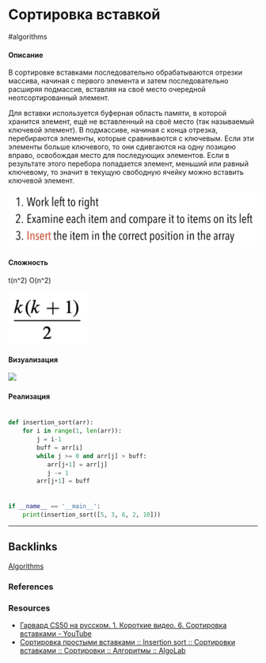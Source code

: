 # Сортировка вставкой
#algorithms 

#### Описание
В сортировке вставками последовательно обрабатываются отрезки массива, начиная с первого элемента и затем последовательно расширяя подмассив, вставляя на своё место очередной неотсортированный элемент.

Для вставки используется буферная область памяти, в которой хранится элемент, ещё не вставленный на своё место (так называемый ключевой элемент). В подмассиве, начиная с конца отрезка, перебираются элементы, которые сравниваются с ключевым. Если эти элементы больше ключевого, то они сдивгаются на одну позицию вправо, освобождая место для последующих элементов. Если в результате этого перебора попадается элемент, меньший или равный ключевому, то значит в текущую свободную ячейку можно вставить ключевой элемент.

![](Static/Pasted%20image%2020220708143427.png)

#### Сложность
t(n^2)
O(n^2)

![](Static/Pasted%20image%2020220708143440.png)


#### Визуализация

![](https://habrastorage.org/webt/x4/nz/uu/x4nzuuiuosxzaj2y88ewj-vu9zo.gif)

#### Реализация

```python

def insertion_sort(arr):  
    for i in range(1, len(arr)):  
        j = i-1   
        buff = arr[i]  
        while j >= 0 and arr[j] > buff:  
           arr[j+1] = arr[j]  
           j -= 1  
        arr[j+1] = buff


if __name__ == '__main__': 
	print(insertion_sort([5, 3, 6, 2, 10]))
```

---
## Backlinks
[Algorithms](../Algorithms.md)

### References

### Resources
- [Гарвард CS50 на русском. 1. Короткие видео. 6. Сортировка вставками - YouTube](https://www.youtube.com/watch?v=SIrdTFF8-4s)
- [Сортировка простыми вставками :: Insertion sort :: Сортировки вставками :: Сортировки :: Алгоритмы :: AlgoLab](http://algolab.valemak.com/heap/insertion-simple)



